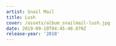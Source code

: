 ```yaml
---
artist: Snail Mail
title: Lush
cover: /assets/album_snailmail-lush.jpg
date: 2019-09-10T04:45:48.870Z
release-year: '2018'
---
```


